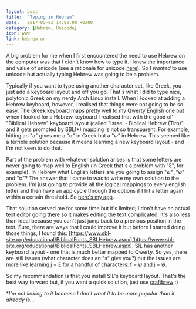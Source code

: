 ```yaml
---
layout: post
title:  "Typing in Hebrew"
date:   2017-05-03 14:00:00 +0300
category: [Hebrew, Unicode]
icon: www
link: hebrew un
---
```


A big problem for me when I first encountered the need to use Hebrew on the computer was that I didn't know how to type it. I knew the importance and value of unicode (see a rationale for unicode [here](https://tyndaletech.blogspot.com/2005/03/unicode-fonts-for-biblical-studies-made.html)). So I *wanted* to use unicode but actually typing Hebrew was going to be a problem.

Typically if you want to type using another character set, like Greek, you just add a keyboard layout and off you go. That's what I did to type nice, polytonic Greek on my nerdy Arch Linux install. When I looked at adding a Hebrew keyboard, however, I realised that things were not going to be so easy. The Greek keyboard maps pretty well to my Qwerty English one but when I looked for a Hebrew keyboard I realised that with the good ol' "Biblical Hebrew" keyboard layout (called "Israel - Biblical Hebrew (Tiro)" and it gets promoted by SBL!*) mapping is not so transparent. For example, hitting an "a" gives me a "α" in Greek but a "‫ש‬" in Hebrew. This seemed like a terrible solution because it means learning a new keyboard layout - and I'm not keen to do that.

Part of the problem with whatever solution arises is that some letters are never going to map well to English (in Greek that's a problem with "ξ", for example). In Hebrew what English letters are you going to assign "שׂ", "שׁ" and "ס"? The answer that I came to was to write my own solution to the problem. I'm just going to provide all the logical mappings to every english letter and then have an app cycle through the options if I hit a letter again within a certain threshold. So [here's my app](https://jcuenod.github.io/craftbrew/).

That solution served me for some time but it's limited; I don't have an actual text editor going there so it makes editing the text complicated. It's also less than ideal because you can't just jump back to a previous position in the text. Sure, there are ways that I could improve it but before I started doing those things, I found this: [https://www.sbl-site.org/educational/BiblicalFonts_SBLHebrew.aspx](https://www.sbl-site.org/educational/BiblicalFonts_SBLHebrew.aspx). SIL has another keyboard layout - one that is much better mapped to Qwerty. So yes¸ there are still issues (what character does an "s" give you?) but the issues are more like learning j = ξ for a handful of characters: f = שׂ and j = שׁ.

So my recommendation is that you install SIL's keyboard layout. That's the best way forward but, if you want a quick solution, just use [craftbrew](https://jcuenod.github.io/craftbrew/) :)


**I'm not linking to it because I don't want it to be more popular than it already is...*